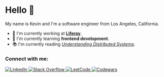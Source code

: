 # Hello 👋

My name is Kevin and I'm a software engineer from Los Angeles, California.

- 💼 I'm currently working at **[Liferay](https://liferay.com)**.
- 🌱 I'm currently learning **frontend development**.
- 📚 I'm currently reading *[Understanding Distributed Systems](https://understandingdistributed.systems)*.

<div>
  <h3 align="left">Connect with me:</h3>
  <p align="left">
    <a href="https://linkedin.com/in/kevin-hwa-lee">
      <img alt="LinkedIn" src="https://img.shields.io/badge/-LinkedIn-0a66c2?logo=linkedin&style=flat&logoWidth=30&logoColor=white" />
    </a>
    <a href="https://stackoverflow.com/users/6752025/kevin-lee">
      <img alt="Stack Overflow" src="https://img.shields.io/badge/-Stack Overflow-f58025?logo=stackoverflow&style=flat&logoWidth=30&logoColor=white" />
    </a>
    <a href="https://leetcode.com/kevhlee">
      <img alt="LeetCode" src="https://img.shields.io/badge/-LeetCode-ffa116?logo=leetcode&style=flat&logoWidth=30&logoColor=white" />
    </a>
    <a href="https://codewars.com/users/kevhlee">
      <img alt="Codewars" src="https://img.shields.io/badge/-Codewars-b1361e?logo=codewars&style=flat&logoWidth=30&logoColor=white" />
    </a>
  </p>
</div>
